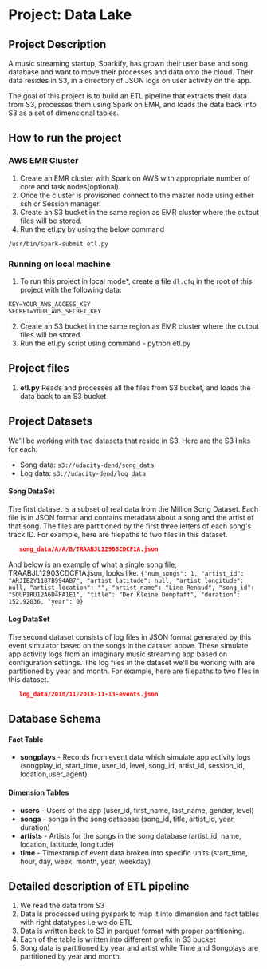 # Project: Data Lake

## Project Description

A music streaming startup, Sparkify, has grown their user base and song database and want to move their processes and data onto the cloud. Their data resides in S3, in a directory of JSON logs on user activity on the app.

The goal of this project is to build an ETL pipeline that extracts their data from S3, processes them using Spark on EMR, and loads the data back into S3 as a set of dimensional tables.

## How to run the project
### AWS EMR Cluster
1. Create an EMR cluster with Spark on AWS with appropriate number of core and task nodes(optional).
2. Once the cluster is provisoned connect to the master node using either ssh or Session manager.
3. Create an S3 bucket in the same region as EMR cluster where the output files will be stored.
4. Run the etl.py by using the below command
```
/usr/bin/spark-submit etl.py
```
### Running on local machine
1. To run this project in local mode*, create a file `dl.cfg` in the root of this project with the following data:

```
KEY=YOUR_AWS_ACCESS_KEY
SECRET=YOUR_AWS_SECRET_KEY
```
2. Create an S3 bucket in the same region as EMR cluster where the output files will be stored.
3. Run the etl.py script using command - python etl.py

## Project files

1. **etl.py** Reads and processes all the files from S3 bucket, and loads the data back to an S3 bucket


## Project Datasets

We'll be working with two datasets that reside in S3. Here are the S3 links for each:
- Song data: ```s3://udacity-dend/song_data```
- Log data: ```s3://udacity-dend/log_data```

#### Song DataSet
The first dataset is a subset of real data from the Million Song Dataset. Each file is in JSON format and contains metadata about a song and the artist of that song. The files are partitioned by the first three letters of each song's track ID. For example, here are filepaths to two files in this dataset.
```song_data/A/B/C/TRABCEI128F424C983.json
   song_data/A/A/B/TRAABJL12903CDCF1A.json
```

And below is an example of what a single song file, TRAABJL12903CDCF1A.json, looks like.
```{"num_songs": 1, "artist_id": "ARJIE2Y1187B994AB7", "artist_latitude": null, "artist_longitude": null, "artist_location": "", "artist_name": "Line Renaud", "song_id": "SOUPIRU12A6D4FA1E1", "title": "Der Kleine Dompfaff", "duration": 152.92036, "year": 0}```

#### Log DataSet
The second dataset consists of log files in JSON format generated by this event simulator based on the songs in the dataset above. These simulate app activity logs from an imaginary music streaming app based on configuration settings.
The log files in the dataset we'll be working with are partitioned by year and month. For example, here are filepaths to two files in this dataset.
```log_data/2018/11/2018-11-12-events.json
   log_data/2018/11/2018-11-13-events.json
```

## Database Schema

#### Fact Table
- **songplays** - Records from event data which simulate app activity logs (songplay_id, start_time, user_id, level, song_id, artist_id, session_id, location,user_agent)

#### Dimension Tables
- **users** - Users of the app (user_id, first_name, last_name, gender, level)
- **songs** - songs in the song database (song_id, title, artist_id, year, duration)
- **artists** - Artists for the songs in the song database (artist_id, name, location, lattitude, longitude)
- **time** - Timestamp of event data broken into specific units (start_time, hour, day, week, month, year, weekday)

## Detailed description of ETL pipeline

1. We read the data from S3
2. Data is processed using pyspark to map it into dimension and fact tables with right datatypes i.e we do ETL
3. Data is written back to S3 in parquet format with proper partitioning.
4. Each of the table is written into different prefix in S3 bucket
4. Song data is partitioned by year and artist while Time and Songplays are  partitioned by year and month.



